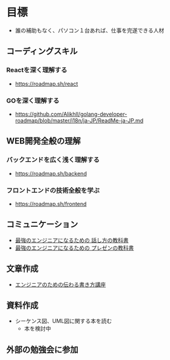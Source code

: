 # 目標
- 誰の補助もなく、パソコン１台あれば、仕事を完遂できる人材

## コーディングスキル
### Reactを深く理解する
- https://roadmap.sh/react
### GOを深く理解する
- https://github.com/Alikhll/golang-developer-roadmap/blob/master/i18n/ja-JP/ReadMe-ja-JP.md

## WEB開発全般の理解
### バックエンドを広く浅く理解する
- https://roadmap.sh/backend

### フロントエンドの技術全般を学ぶ
- https://roadmap.sh/frontend

## コミュニケーション
- [最強のエンジニアになるための 話し方の教科書](https://www.amazon.co.jp/%E6%9C%80%E5%BC%B7%E3%81%AE%E3%82%A8%E3%83%B3%E3%82%B8%E3%83%8B%E3%82%A2%E3%81%AB%E3%81%AA%E3%82%8B%E3%81%9F%E3%82%81%E3%81%AE%E8%A9%B1%E3%81%97%E6%96%B9%E3%81%AE%E6%95%99%E7%A7%91%E6%9B%B8-%E4%BA%80%E5%B1%B1-%E9%9B%85%E5%8F%B8/dp/483780487X)
- [最強のエンジニアになるための プレゼンの教科書 ](https://www.amazon.co.jp/-/en/%E4%BA%80%E5%B1%B1-%E9%9B%85%E5%8F%B8/dp/4837804934/ref=pd_bxgy_img_sccl_1/356-1222342-4117758?pd_rd_w=q2mFb&content-id=amzn1.sym.918446e7-72f4-48c7-a672-af3b6ace2b19&pf_rd_p=918446e7-72f4-48c7-a672-af3b6ace2b19&pf_rd_r=QZH20JAASTQJMJ13W2GJ&pd_rd_wg=iqikU&pd_rd_r=fee5dded-f097-4165-9338-fa618d748177&pd_rd_i=4837804934&psc=1)

## 文章作成
- [エンジニアのための伝わる書き方講座](https://www.amazon.co.jp/-/en/%E9%96%8B%E7%B1%B3-%E7%91%9E%E6%B5%A9/dp/477416576X/ref=pd_sim_sccl_3_5/356-1222342-4117758?pd_rd_w=2GZAg&content-id=amzn1.sym.2d758e85-569e-4f76-89c5-c3b108d7fbaf&pf_rd_p=2d758e85-569e-4f76-89c5-c3b108d7fbaf&pf_rd_r=X30AM00YKEWFVH0WABJ3&pd_rd_wg=ARBaE&pd_rd_r=b37c9c29-5676-4ac7-8e67-a58329231b5f&pd_rd_i=477416576X&psc=1)

## 資料作成
- シーケンス図、UML図に関する本を読む
  - 本を検討中

## 外部の勉強会に参加






